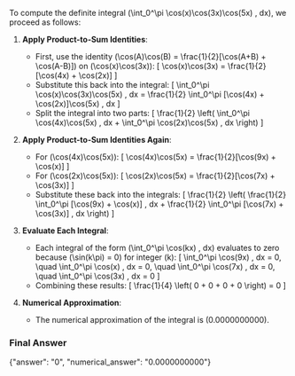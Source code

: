 To compute the definite integral \(\int_0^\pi \cos(x)\cos(3x)\cos(5x) \, dx\), we proceed as follows:

1. **Apply Product-to-Sum Identities**:
   - First, use the identity \(\cos(A)\cos(B) = \frac{1}{2}[\cos(A+B) + \cos(A-B)]\) on \(\cos(x)\cos(3x)\):
     \[
     \cos(x)\cos(3x) = \frac{1}{2}[\cos(4x) + \cos(2x)]
     \]
   - Substitute this back into the integral:
     \[
     \int_0^\pi \cos(x)\cos(3x)\cos(5x) \, dx = \frac{1}{2} \int_0^\pi [\cos(4x) + \cos(2x)]\cos(5x) \, dx
     \]
   - Split the integral into two parts:
     \[
     \frac{1}{2} \left( \int_0^\pi \cos(4x)\cos(5x) \, dx + \int_0^\pi \cos(2x)\cos(5x) \, dx \right)
     \]

2. **Apply Product-to-Sum Identities Again**:
   - For \(\cos(4x)\cos(5x)\):
     \[
     \cos(4x)\cos(5x) = \frac{1}{2}[\cos(9x) + \cos(x)]
     \]
   - For \(\cos(2x)\cos(5x)\):
     \[
     \cos(2x)\cos(5x) = \frac{1}{2}[\cos(7x) + \cos(3x)]
     \]
   - Substitute these back into the integrals:
     \[
     \frac{1}{2} \left( \frac{1}{2} \int_0^\pi [\cos(9x) + \cos(x)] \, dx + \frac{1}{2} \int_0^\pi [\cos(7x) + \cos(3x)] \, dx \right)
     \]

3. **Evaluate Each Integral**:
   - Each integral of the form \(\int_0^\pi \cos(kx) \, dx\) evaluates to zero because \(\sin(k\pi) = 0\) for integer \(k\):
     \[
     \int_0^\pi \cos(9x) \, dx = 0, \quad \int_0^\pi \cos(x) \, dx = 0, \quad \int_0^\pi \cos(7x) \, dx = 0, \quad \int_0^\pi \cos(3x) \, dx = 0
     \]
   - Combining these results:
     \[
     \frac{1}{4} \left( 0 + 0 + 0 + 0 \right) = 0
     \]

4. **Numerical Approximation**:
   - The numerical approximation of the integral is \(0.0000000000\).

### Final Answer
{"answer": "0", "numerical_answer": "0.0000000000"}